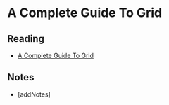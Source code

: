 # A Complete Guide To Grid

## Reading

* [A Complete Guide To Grid](https://css-tricks.com/snippets/css/complete-guide-grid/)

## Notes

* [addNotes]
